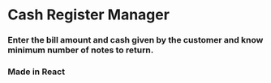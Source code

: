 # Cash Register Manager
### Enter the bill amount and cash given by the customer and know minimum number of notes to return.
### Made in React